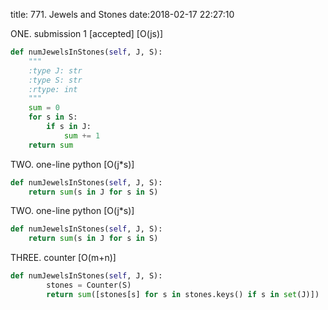 title: 771. Jewels and Stones
date:2018-02-17 22:27:10

ONE. submission 1 [accepted] [O(js)]
```python
def numJewelsInStones(self, J, S):
    """
    :type J: str
    :type S: str
    :rtype: int
    """
    sum = 0
    for s in S:
        if s in J:
            sum += 1
    return sum
```

TWO. one-line python [O(j*s)]
```python
def numJewelsInStones(self, J, S):
    return sum(s in J for s in S)
```

TWO. one-line python [O(j*s)]
```python
def numJewelsInStones(self, J, S):
    return sum(s in J for s in S)
```

THREE. counter [O(m+n)]
```python
def numJewelsInStones(self, J, S):
        stones = Counter(S)
        return sum([stones[s] for s in stones.keys() if s in set(J)])
```
```